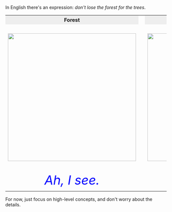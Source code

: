 In English there's an expression: _don't lose the forest for the trees_.

<div type="expander" caption="">
<table>
	<tr>
	<th style="text-align: center; background-color: #eeeeee">Forest</th>
	<th>&nbsp;</th>
	<th style="text-align: center; background-color: #eeeeee">Trees</th>
	</tr>
	<tr><td>&nbsp;</td></tr>
	<tr>
		<td style="text-align: center;">
        <img src="resources/images/MortonArboretumForest.jpg" width="400" />
		</td>
		<td>&nbsp;</td>
		<td style="text-align: center;">
<img src="resources/images/MortonArboretumTrees.jpg" width="400" />
		</td></tr>

<tr><td>&nbsp;</td></tr>
		<tr>
		<td style="text-align:center; font-size: 2.5em;"><i style="color: blue;">Ah, I see.</i></td>
		<td/>
		<td style="text-align:center; font-size: 2.5em;"><i style="color: blue;">I'm lost!</i></td>
		</tr>
	</table></div>


For now, just focus on high-level concepts, and don't worry about the details.